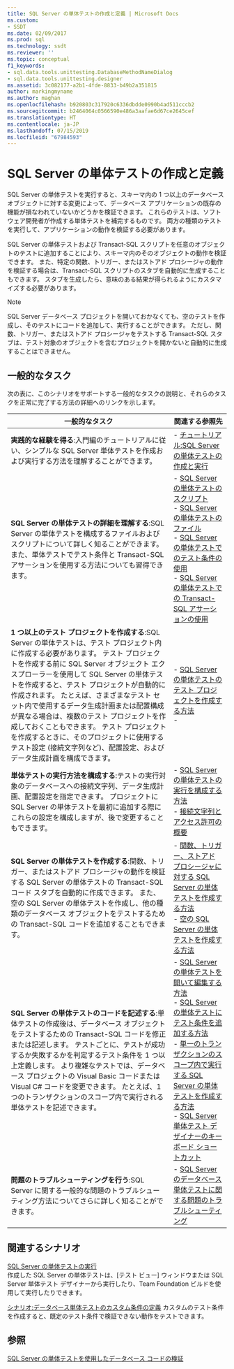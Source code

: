 ```yaml
---
title: SQL Server の単体テストの作成と定義 | Microsoft Docs
ms.custom:
- SSDT
ms.date: 02/09/2017
ms.prod: sql
ms.technology: ssdt
ms.reviewer: ''
ms.topic: conceptual
f1_keywords:
- sql.data.tools.unittesting.DatabaseMethodNameDialog
- sql.data.tools.unittesting.designer
ms.assetid: 3c082177-a2b1-4fde-8833-b49b2a351815
author: markingmyname
ms.author: maghan
ms.openlocfilehash: b920803c317920c6336dbdde0990b4ad511cccb2
ms.sourcegitcommit: b2464064c0566590e486a3aafae6d67ce2645cef
ms.translationtype: HT
ms.contentlocale: ja-JP
ms.lasthandoff: 07/15/2019
ms.locfileid: "67984593"
---
```

# <a name="creating-and-defining-sql-server-unit-tests"></a>SQL Server の単体テストの作成と定義
SQL Server の単体テストを実行すると、スキーマ内の 1 つ以上のデータベース オブジェクトに対する変更によって、データベース アプリケーションの既存の機能が損なわれていないかどうかを検証できます。 これらのテストは、ソフトウェア開発者が作成する単体テストを補完するものです。 両方の種類のテストを実行して、アプリケーションの動作を検証する必要があります。  
  
SQL Server の単体テストおよび Transact\-SQL スクリプトを任意のオブジェクトのテストに追加することにより、スキーマ内のそのオブジェクトの動作を検証できます。 また、特定の関数、トリガー、またはストアド プロシージャの動作を検証する場合は、Transact\-SQL スクリプトのスタブを自動的に生成することもできます。 スタブを生成したら、意味のある結果が得られるようにカスタマイズする必要があります。  
  
> [!NOTE]  
> SQL Server データベース プロジェクトを開いておかなくても、空のテストを作成し、そのテストにコードを追加して、実行することができます。 ただし、関数、トリガー、またはストアド プロシージャをテストする Transact\-SQL スタブは、テスト対象のオブジェクトを含むプロジェクトを開かないと自動的に生成することはできません。  
  
## <a name="common-tasks"></a>一般的なタスク  
次の表に、このシナリオをサポートする一般的なタスクの説明と、それらのタスクを正常に完了する方法の詳細へのリンクを示します。  
  
|一般的なタスク|関連する参照先|  
|----------------|----------------------|  
|**実践的な経験を得る**:入門編のチュートリアルに従い、シンプルな SQL Server 単体テストを作成および実行する方法を理解することができます。|-   [チュートリアル:SQL Server の単体テストの作成と実行](../ssdt/walkthrough-creating-and-running-a-sql-server-unit-test.md)|  
|**SQL Server の単体テストの詳細を理解する**:SQL Server の単体テストを構成するファイルおよびスクリプトについて詳しく知ることができます。 また、単体テストでテスト条件と Transact\-SQL アサーションを使用する方法についても習得できます。|-   [SQL Server の単体テストのスクリプト](../ssdt/scripts-in-sql-server-unit-tests.md)<br />-   [SQL Server の単体テストのファイル](../ssdt/sql-server-unit-test-files.md)<br />-   [SQL Server の単体テストでのテスト条件の使用](../ssdt/using-test-conditions-in-sql-server-unit-tests.md)<br />-   [SQL Server の単体テストでの Transact-SQL アサーションの使用](../ssdt/using-transact-sql-assertions-in-sql-server-unit-tests.md)|  
|**1 つ以上のテスト プロジェクトを作成する**:SQL Server の単体テストは、テスト プロジェクト内に作成する必要があります。 テスト プロジェクトを作成する前に SQL Server オブジェクト エクスプローラーを使用して SQL Server の単体テストを作成すると、テスト プロジェクトが自動的に作成されます。 たとえば、さまざまなテスト セット内で使用するデータ生成計画または配置構成が異なる場合は、複数のテスト プロジェクトを作成しておくこともできます。 テスト プロジェクトを作成するときに、そのプロジェクトに使用するテスト設定 (接続文字列など)、配置設定、およびデータ生成計画を構成できます。|-   [SQL Server の単体テストのテスト プロジェクトを作成する方法](../ssdt/how-to-create-a-test-project-for-sql-server-database-unit-testing.md)<br />-|  
|**単体テストの実行方法を構成する**:テストの実行対象のデータベースへの接続文字列、データ生成計画、配置設定を指定できます。 プロジェクトに SQL Server の単体テストを最初に追加する際にこれらの設定を構成しますが、後で変更することもできます。|-   [SQL Server の単体テストの実行を構成する方法](../ssdt/how-to-configure-sql-server-unit-test-execution.md)<br />-   [接続文字列とアクセス許可の概要](../ssdt/overview-of-connection-strings-and-permissions.md)|  
|**SQL Server の単体テストを作成する**:関数、トリガー、またはストアド プロシージャの動作を検証する SQL Server の単体テストの Transact\-SQL コード スタブを自動的に作成できます。 また、空の SQL Server の単体テストを作成し、他の種類のデータベース オブジェクトをテストするための Transact\-SQL コードを追加することもできます。|-   [関数、トリガー、ストアド プロシージャに対する SQL Server の単体テストを作成する方法](../ssdt/how-to-create-unit-tests-for-functions-triggers-stored-procedures.md)<br />-   [空の SQL Server の単体テストを作成する方法](../ssdt/how-to-create-an-empty-sql-server-unit-test.md)|  
|**SQL Server の単体テストのコードを記述する**:単体テストの作成後は、データベース オブジェクトをテストするための Transact\-SQL コードを修正または記述します。 テストごとに、テストが成功するか失敗するかを判定するテスト条件を 1 つ以上定義します。 より複雑なテストでは、データベース プロジェクトの Visual Basic コードまたは Visual C\# コードを変更できます。 たとえば、1 つのトランザクションのスコープ内で実行される単体テストを記述できます。|-   [SQL Server の単体テストを開いて編集する方法](../ssdt/how-to-open-a-sql-server-unit-test-to-edit.md)<br />-   [SQL Server の単体テストにテスト条件を追加する方法](../ssdt/how-to-add-test-conditions-to-sql-server-unit-tests.md)<br />-   [単一のトランザクションのスコープ内で実行する SQL Server の単体テストを作成する方法](../ssdt/how-to-write-sql-server-unit-test-that-runs-in-single-transaction-scope.md)<br />-   [SQL Server 単体テスト デザイナーのキーボード ショートカット](../ssdt/keyboard-shortcuts-for-sql-server-unit-test-designer.md)|  
|**問題のトラブルシューティングを行う**:SQL Server に関する一般的な問題のトラブルシューティング方法についてさらに詳しく知ることができます。|-   [SQL Server のデータベース単体テストに関する問題のトラブルシューティング](../ssdt/troubleshooting-sql-server-database-unit-testing-issues.md)|  
  
## <a name="related-scenarios"></a>関連するシナリオ  
[SQL Server の単体テストの実行](../ssdt/running-sql-server-unit-tests.md)  
作成した SQL Server の単体テストは、[テスト ビュー] ウィンドウまたは SQL Server 単体テスト デザイナーから実行したり、Team Foundation ビルドを使用して実行したりできます。  
  
[シナリオ:データベース単体テストのカスタム条件の定義](https://msdn.microsoft.com/library/dd193282(VS.100).aspx)  
カスタムのテスト条件を作成すると、既定のテスト条件で検証できない動作をテストできます。  
  
## <a name="see-also"></a>参照  
[SQL Server の単体テストを使用したデータベース コードの検証](../ssdt/verifying-database-code-by-using-sql-server-unit-tests.md)  
  
